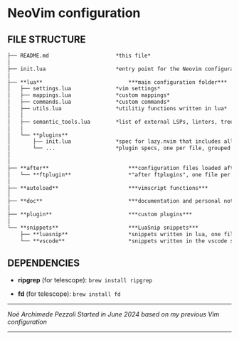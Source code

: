 # NeoVim configuration


## FILE STRUCTURE

```markdown
├── README.md                     *this file*
│
├── init.lua                      *entry point for the Neovim configuration*
│
├── **lua**                           ***main configuration folder***
│   ├── settings.lua              *vim settings*
│   ├── mappings.lua              *custom mappings*
│   ├── commands.lua              *custom commands*
│   ├── utils.lua                 *utilitiy functions written in lua*
│   │
│   ├── semantic_tools.lua        *list of external LSPs, linters, treesitter grammars, etc*
│   │
│   └── **plugins**
│       ├── init.lua              *spec for lazy.nvim that includes all subdirectories of 'plugins'*
│       └── ...                   *plugin specs, one per file, grouped in subdirectories*
│
│
├── **after**                         ***configuration files loaded after everthing else***
│   └── **ftplugin**                  *"after ftplugins", one file per filetype*
│
├── **autoload**                      ***vimscript functions***
│
├── **doc**                           ***documentation and personal notes about this configuration and neovim***
│
├── **plugin**                        ***custom plugins***
│
└── **snippets**                      ***LuaSnip snippets***
    ├── **luasnip**                   *snippets written in lua, one file per filetype*
    └── **vscode**                    *snippets written in the vscode snippet format, one file per ft*
```


## DEPENDENCIES


- **ripgrep** (for telescope): `brew install ripgrep`

- **fd** (for telescope): `brew install fd`



--- 

*Noè Archimede Pezzoli*
*Started in June 2024 based on my previous Vim configuration*

---
